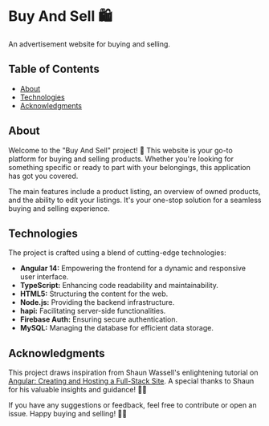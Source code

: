 # Buy And Sell 🛍️

An advertisement website for buying and selling.

## Table of Contents
- [About](#about)
- [Technologies](#technologies)
- [Acknowledgments](#acknowledgments)

## About

Welcome to the "Buy And Sell" project! 🚀 This website is your go-to platform for buying and selling products. Whether you're looking for something specific or ready to part with your belongings, this application has got you covered.

The main features include a product listing, an overview of owned products, and the ability to edit your listings. It's your one-stop solution for a seamless buying and selling experience.

## Technologies

The project is crafted using a blend of cutting-edge technologies:
- **Angular 14:** Empowering the frontend for a dynamic and responsive user interface.
- **TypeScript:** Enhancing code readability and maintainability.
- **HTML5:** Structuring the content for the web.
- **Node.js:** Providing the backend infrastructure.
- **hapi:** Facilitating server-side functionalities.
- **Firebase Auth:** Ensuring secure authentication.
- **MySQL:** Managing the database for efficient data storage.

## Acknowledgments

This project draws inspiration from Shaun Wassell's enlightening tutorial on [Angular: Creating and Hosting a Full-Stack Site](https://www.linkedin.com/learning/angular-creating-and-hosting-a-full-stack-site). A special thanks to Shaun for his valuable insights and guidance! 🙌🌐

If you have any suggestions or feedback, feel free to contribute or open an issue. Happy buying and selling! 🌟🛒
